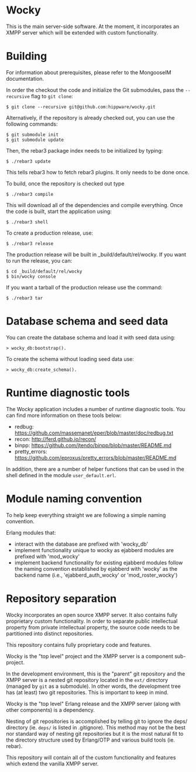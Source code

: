 Wocky
========
This is the main server-side software. At the moment, it incorporates an XMPP
server which will be extended with custom functionality.

Building
========
For information about prerequisites, please refer to the MongooseIM
documentation.

In order the checkout the code and initialize the Git submodules, pass the
`--recursive` flag to `git clone`:

    $ git clone --recursive git@github.com:hippware/wocky.git

Alternatively, if the repository is already checked out, you can use the
following commands:

    $ git submodule init
    $ git submodule update

Then, the rebar3 package index needs to be initialized by typing:

    $ ./rebar3 update

This tells rebar3 how to fetch rebar3 plugins. It only needs to be done once.

To build, once the repository is checked out type

    $ ./rebar3 compile

This will download all of the dependencies and compile everything. Once the
code is built, start the application using:

    $ ./rebar3 shell

To create a production release, use:

    $ ./rebar3 release

The production release will be built in _build/default/rel/wocky. If you want to
run the release, you can:

    $ cd _build/default/rel/wocky
    $ bin/wocky console

If you want a tarball of the production release use the command:

    $ ./rebar3 tar

Database schema and seed data
=============================
You can create the database schema and load it with seed data using:

    > wocky_db:bootstrap().

To create the schema without loading seed data use:

    > wocky_db:create_schema().

Runtime diagnostic tools
========================

The Wocky application includes a number of runtime diagnostic tools. You can
find more information on these tools below:

* redbug: https://github.com/massemanet/eper/blob/master/doc/redbug.txt
* recon: http://ferd.github.io/recon/
* binpp: https://github.com/jtendo/binpp/blob/master/README.md
* pretty\_errors: https://github.com/eproxus/pretty_errors/blob/master/README.md

In addition, there are a number of helper functions that can be used in the
shell defined in the module `user_default.erl`.

Module naming convention
========================

To help keep everything straight we are following a simple naming convention.

Erlang modules that:
* interact with the database are prefixed with 'wocky\_db'
* implement functionality unique to wocky as ejabberd modules are prefixed with
'mod\_wocky'
* implement backend functionality for existing ejabberd modules follow the naming
convention established by ejabberd with 'wocky' as the backend name (i.e.,
'ejabberd\_auth\_wocky' or 'mod\_roster\_wocky')

Repository separation
=====================
Wocky incorporates an open source XMPP server. It also contains fully
proprietary custom functionality. In order to separate public intellectual
property from private intellectual property, the source code needs to be
partitioned into distinct repositories.

This repository contains fully proprietary code and features.

Wocky is the "top level" project and the XMPP server is a component sub-project.

In the development environment, this is the "parent" git repository and the
XMPP server is a nested git repository located in the `ext/` directory (managed
by `git` as a submodule). In other words, the development tree has (at least)
two git repositories. This is important to keep in mind.

Wocky is the "top level" Erlang release and the XMPP server (along with other
components) is a dependency.

Nesting of git repositories is accomplished by telling git to ignore the deps/
directory (ie. `deps/` is listed in .gitignore). This method may not be the best
nor standard way of nesting git repositories but it is the most natural fit to
the directory structure used by Erlang/OTP and various build tools (ie. rebar).

This repository will contain all of the custom functionality and features which
extend the vanilla XMPP server.
